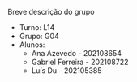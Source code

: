 Breve descrição do grupo

* Turno: L14
* Grupo: G04
* Alunos:
    - Ana Azevedo - 202108654
    - Gabriel Ferreira - 202108722
    - Luís Du - 202105385

